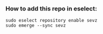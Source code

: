 ### How to add this repo in eselect:

    sudo eselect repository enable sevz
    sudo emerge --sync sevz
